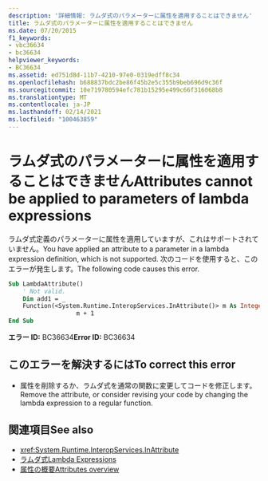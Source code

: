 ```yaml
---
description: '詳細情報: ラムダ式のパラメーターに属性を適用することはできません'
title: ラムダ式のパラメーターに属性を適用することはできません
ms.date: 07/20/2015
f1_keywords:
- vbc36634
- bc36634
helpviewer_keywords:
- BC36634
ms.assetid: ed751d8d-11b7-4210-97e0-0319edff8c34
ms.openlocfilehash: b688837bdc2be86f45b2e5c355b9beb696d9c36f
ms.sourcegitcommit: 10e719780594efc781b15295e499c66f316068b8
ms.translationtype: MT
ms.contentlocale: ja-JP
ms.lasthandoff: 02/14/2021
ms.locfileid: "100463859"
---
```

# <a name="attributes-cannot-be-applied-to-parameters-of-lambda-expressions"></a><span data-ttu-id="b917e-103">ラムダ式のパラメーターに属性を適用することはできません</span><span class="sxs-lookup"><span data-stu-id="b917e-103">Attributes cannot be applied to parameters of lambda expressions</span></span>

<span data-ttu-id="b917e-104">ラムダ式定義のパラメーターに属性を適用していますが、これはサポートされていません。</span><span class="sxs-lookup"><span data-stu-id="b917e-104">You have applied an attribute to a parameter in a lambda expression definition, which is not supported.</span></span> <span data-ttu-id="b917e-105">次のコードを使用すると、このエラーが発生します。</span><span class="sxs-lookup"><span data-stu-id="b917e-105">The following code causes this error.</span></span>  
  
```vb  
Sub LambdaAttribute()  
    ' Not valid.  
    Dim add1 = _  
    Function(<System.Runtime.InteropServices.InAttribute()> m As Integer) _  
                   m + 1  
End Sub  
```  
  
 <span data-ttu-id="b917e-106">**エラー ID:** BC36634</span><span class="sxs-lookup"><span data-stu-id="b917e-106">**Error ID:** BC36634</span></span>  
  
## <a name="to-correct-this-error"></a><span data-ttu-id="b917e-107">このエラーを解決するには</span><span class="sxs-lookup"><span data-stu-id="b917e-107">To correct this error</span></span>  
  
- <span data-ttu-id="b917e-108">属性を削除するか、ラムダ式を通常の関数に変更してコードを修正します。</span><span class="sxs-lookup"><span data-stu-id="b917e-108">Remove the attribute, or consider revising your code by changing the lambda expression to a regular function.</span></span>  
  
## <a name="see-also"></a><span data-ttu-id="b917e-109">関連項目</span><span class="sxs-lookup"><span data-stu-id="b917e-109">See also</span></span>

- <xref:System.Runtime.InteropServices.InAttribute>
- [<span data-ttu-id="b917e-110">ラムダ式</span><span class="sxs-lookup"><span data-stu-id="b917e-110">Lambda Expressions</span></span>](../programming-guide/language-features/procedures/lambda-expressions.md)
- [<span data-ttu-id="b917e-111">属性の概要</span><span class="sxs-lookup"><span data-stu-id="b917e-111">Attributes overview</span></span>](../programming-guide/concepts/attributes/index.md)
